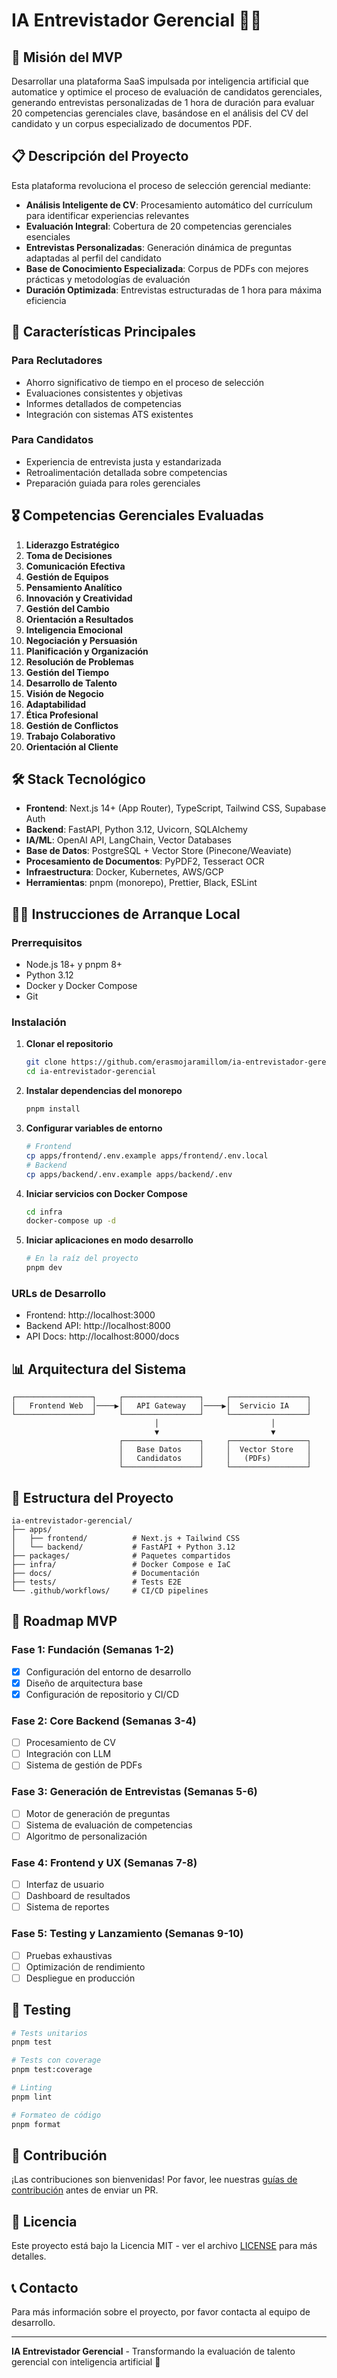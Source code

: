# IA Entrevistador Gerencial 🤖💼

## 🎯 Misión del MVP

Desarrollar una plataforma SaaS impulsada por inteligencia artificial que automatice y optimice el proceso de evaluación de candidatos gerenciales, generando entrevistas personalizadas de 1 hora de duración para evaluar 20 competencias gerenciales clave, basándose en el análisis del CV del candidato y un corpus especializado de documentos PDF.

## 📋 Descripción del Proyecto

Esta plataforma revoluciona el proceso de selección gerencial mediante:

- **Análisis Inteligente de CV**: Procesamiento automático del currículum para identificar experiencias relevantes
- **Evaluación Integral**: Cobertura de 20 competencias gerenciales esenciales
- **Entrevistas Personalizadas**: Generación dinámica de preguntas adaptadas al perfil del candidato
- **Base de Conocimiento Especializada**: Corpus de PDFs con mejores prácticas y metodologías de evaluación
- **Duración Optimizada**: Entrevistas estructuradas de 1 hora para máxima eficiencia

## 🚀 Características Principales

### Para Reclutadores
- Ahorro significativo de tiempo en el proceso de selección
- Evaluaciones consistentes y objetivas
- Informes detallados de competencias
- Integración con sistemas ATS existentes

### Para Candidatos
- Experiencia de entrevista justa y estandarizada
- Retroalimentación detallada sobre competencias
- Preparación guiada para roles gerenciales

## 🎖️ Competencias Gerenciales Evaluadas

1. **Liderazgo Estratégico**
2. **Toma de Decisiones**
3. **Comunicación Efectiva**
4. **Gestión de Equipos**
5. **Pensamiento Analítico**
6. **Innovación y Creatividad**
7. **Gestión del Cambio**
8. **Orientación a Resultados**
9. **Inteligencia Emocional**
10. **Negociación y Persuasión**
11. **Planificación y Organización**
12. **Resolución de Problemas**
13. **Gestión del Tiempo**
14. **Desarrollo de Talento**
15. **Visión de Negocio**
16. **Adaptabilidad**
17. **Ética Profesional**
18. **Gestión de Conflictos**
19. **Trabajo Colaborativo**
20. **Orientación al Cliente**

## 🛠️ Stack Tecnológico

- **Frontend**: Next.js 14+ (App Router), TypeScript, Tailwind CSS, Supabase Auth
- **Backend**: FastAPI, Python 3.12, Uvicorn, SQLAlchemy
- **IA/ML**: OpenAI API, LangChain, Vector Databases
- **Base de Datos**: PostgreSQL + Vector Store (Pinecone/Weaviate)
- **Procesamiento de Documentos**: PyPDF2, Tesseract OCR
- **Infraestructura**: Docker, Kubernetes, AWS/GCP
- **Herramientas**: pnpm (monorepo), Prettier, Black, ESLint

## 🏃‍♂️ Instrucciones de Arranque Local

### Prerrequisitos
- Node.js 18+ y pnpm 8+
- Python 3.12
- Docker y Docker Compose
- Git

### Instalación

1. **Clonar el repositorio**
   ```bash
   git clone https://github.com/erasmojaramillom/ia-entrevistador-gerencial.git
   cd ia-entrevistador-gerencial
   ```

2. **Instalar dependencias del monorepo**
   ```bash
   pnpm install
   ```

3. **Configurar variables de entorno**
   ```bash
   # Frontend
   cp apps/frontend/.env.example apps/frontend/.env.local
   # Backend
   cp apps/backend/.env.example apps/backend/.env
   ```

4. **Iniciar servicios con Docker Compose**
   ```bash
   cd infra
   docker-compose up -d
   ```

5. **Iniciar aplicaciones en modo desarrollo**
   ```bash
   # En la raíz del proyecto
   pnpm dev
   ```

### URLs de Desarrollo
- Frontend: http://localhost:3000
- Backend API: http://localhost:8000
- API Docs: http://localhost:8000/docs

## 📊 Arquitectura del Sistema

```
┌─────────────────┐     ┌─────────────────┐     ┌─────────────────┐
│   Frontend Web  │────▶│   API Gateway   │────▶│  Servicio IA    │
└─────────────────┘     └─────────────────┘     └─────────────────┘
                                │                         │
                                ▼                         ▼
                        ┌─────────────────┐     ┌─────────────────┐
                        │   Base Datos    │     │  Vector Store   │
                        │   Candidatos    │     │   (PDFs)        │
                        └─────────────────┘     └─────────────────┘
```

## 📁 Estructura del Proyecto

```
ia-entrevistador-gerencial/
├── apps/
│   ├── frontend/          # Next.js + Tailwind CSS
│   └── backend/           # FastAPI + Python 3.12
├── packages/              # Paquetes compartidos
├── infra/                 # Docker Compose e IaC
├── docs/                  # Documentación
├── tests/                 # Tests E2E
└── .github/workflows/     # CI/CD pipelines
```

## 🚦 Roadmap MVP

### Fase 1: Fundación (Semanas 1-2)
- [x] Configuración del entorno de desarrollo
- [x] Diseño de arquitectura base
- [x] Configuración de repositorio y CI/CD

### Fase 2: Core Backend (Semanas 3-4)
- [ ] Procesamiento de CV
- [ ] Integración con LLM
- [ ] Sistema de gestión de PDFs

### Fase 3: Generación de Entrevistas (Semanas 5-6)
- [ ] Motor de generación de preguntas
- [ ] Sistema de evaluación de competencias
- [ ] Algoritmo de personalización

### Fase 4: Frontend y UX (Semanas 7-8)
- [ ] Interfaz de usuario
- [ ] Dashboard de resultados
- [ ] Sistema de reportes

### Fase 5: Testing y Lanzamiento (Semanas 9-10)
- [ ] Pruebas exhaustivas
- [ ] Optimización de rendimiento
- [ ] Despliegue en producción

## 🧪 Testing

```bash
# Tests unitarios
pnpm test

# Tests con coverage
pnpm test:coverage

# Linting
pnpm lint

# Formateo de código
pnpm format
```

## 🤝 Contribución

¡Las contribuciones son bienvenidas! Por favor, lee nuestras [guías de contribución](CONTRIBUTING.md) antes de enviar un PR.

## 📄 Licencia

Este proyecto está bajo la Licencia MIT - ver el archivo [LICENSE](LICENSE) para más detalles.

## 📞 Contacto

Para más información sobre el proyecto, por favor contacta al equipo de desarrollo.

---

**IA Entrevistador Gerencial** - Transformando la evaluación de talento gerencial con inteligencia artificial 🚀
